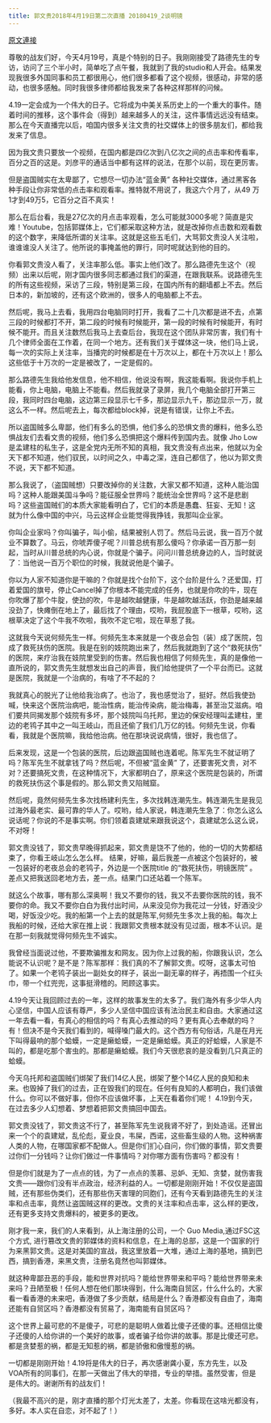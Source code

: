 ```yaml
---
title: 郭文贵2018年4月19日第二次直播 20180419_2谈明镜
---
```


[原文連接](https://gnews.org/ThreadView/53482305)

尊敬的战友们好，今天4月19号，真是个特别的日子。我刚刚接受了路德先生的专访，访问了三个半小时，简单吃了点午餐，我就到了我的studio和人开会。结果发现我很多外国同事和员工都很用心，他们很多都看了这个视频，很感动，非常的感动，也很多感触。同时我很多律师都给我发来了各种这样那样的问候。


4.19一定会成为一个伟大的日子。它将成为中美关系历史上的一个重大的事件。随着时间的推移，这个事件会（得到）越来越多人的关注，这件事情远远没有结束。那么在今天直播完以后，咱国内很多关注文贵的社交媒体上的很多朋友们，都给我发来了信息。


因为我文贵只要放一个视频，在国内都是四亿次到八亿次之间的点击率和传看率，百分之百的这是。刘彦平的通话当中都有这样的说法，在那个以前，现在更厉害。


但是盗国贼实在太卑鄙了，它想尽一切办法“蓝金黄” 各种社交媒体，通过黑客各     种手段让你非常低的点击率和观看率。推特就不用说了，我这六个月了，从49 万     1才到49万5，它百分之百不真实！


那么在后台看，我是27亿次的月点击率观看，怎么可能就3000多呢？简直是灾难！Youtube，包括郭媒体上，它们都采取这种方法，就是改掉你点击数和观看数的这个数字，来降低所谓的关注率。这就是这些五毛们，大骂郭文贵没人关注啦，谁谁谁没人关注了。他所说的事掩盖他的罪行，同时呢就达到他的目的。


你看郭文贵没人看了，关注率那么低。事实上他们改了。那么路德先生这个（视频）出来以后呢，刚才国内很多同志都通过我们的渠道，在跟我联系。说路德先生的所有这些视频，采访了三段，特别是第三段，在国内所有的翻墙都上不去。然后日本的，新加坡的，还有这个欧洲的，很多人的电脑都上不去。


然后呢，我马上去看，我用四台电脑同时打开，我看了二十几次都是进不去，点第三段的时候都打不开，第二段的时候有时候能开，第一段的时候有时候能开，有时候不能开。而且关注数然后我马上去查后台，我现在这个团队非常厉害，我们有十几个律师全面在工作着，在同一个地方。还有我们关于媒体这一块，他们马上说，每一次的实际上关注率，当播完的时候都是在十万次以上，都在十万次以上！那么这些低于十万次的一定是被改了，一定是假的。


那么路德先生我给他发信息，他不相信，他说没有啊，我这能看啊。我说你手机上能看，你上电脑，电脑上不能看。然后我就录了录屏，我几个电脑全部打开第三段，我同时四台电脑，这边第三段显示七千多，那边显示九千，那边显示一万，就这么不一样。然后呢去上，每次都给block掉，说是有错误，让你上不去。


所以盗国贼多么卑鄙，他们有多么的恐惧，他们多么的恐惧文贵的爆料，他多么恐惧战友们去看文贵的视频，他们多么恐惧把这个爆料传到国内去。就像 Jho Low 是孟建柱的私生子，这是全党内无所不知的真相，我文贵没有点出来，他就以为全天下都不知道，他们驭民，以时间之久，中毒之深，连自己都信了，他以为郭文贵不说，天下都不知道。


那么我说了，（盗国贼想）只要改掉你的关注数，大家又都不知道，这种人能治国     吗？这种人能跟美国斗争吗？能征服全世界吗？能统治全世界吗？这不是悲剧     吗？这些盗国贼们的本质大家能看明白了，它们的本质是愚蠢、狂妄、无知！这     就为什么像中国的中兴，马云这样企业能觉得我挣钱，我那叫企业家。


你叫企业家吗？你叫骗子，叫小偷，结果被别人罚了。然后马云说，我一百万个就业不算数了。马云，你唬弄傻子呢？川普总统有那么傻吗？你承诺一百万那一刻起，当时从川普总统的内心说，你就是个骗子。问问川普总统身边的人，当时就说了：当他说一百万个职位的时候，我就说他是个骗子。


你以为人家不知道你是干嘛的？你就是找个台阶下，这个台阶是什么？还爱国，打着爱国的旗号，停止Cancel掉了你根本不能完成的任务，也就是你吹的牛，现在你吹爆了那个牛腚，使劲的吹，牛是越吹越健康，牛是越吹越活跃，你劲是越来越没劲了，快瘫倒在地上了，最后找了个理由，哎哟，我屁股底下一根草，哎哟，这根草决定了这个牛我不吹啦，我吹不定它啦，现在草惹了我。


这就我今天说何频先生一样。何频先生本来就是一个夜总会包（装）成了医院，包成了救死扶伤的医院。我是在别的妓院跑出来了，然后我就跑到了这个“救死扶伤” 的医院，来疗治我在妓院里受到的伤害。然后我也相信了何频先生，真的是像他一直所说的，郭文贵先生就想发出自己的声音，我们给他提供了一个平台而已。这就是医院，我就是一个治病的，有啥了不不起的？


我就真心的脱光了让他给我治病了。也治了，我也感觉治了，挺好。然后我使劲喊，快来这个医院治病吧，能治性病，能治传染病，能治梅毒，甚至治艾滋病。咱们要共同揭发那个妓院有多坏，那个妓院叫乌托邦，里边的保安经理叫孟建柱，里边的老鸨子其中之一叫王岐山，而且还偷了我们几万亿的钱。何频先生说，你看看，我就是个医院嘛，我给他治病。他在那块说说病情，很好，我也信了。


后来发现，这是一个包装的医院，后边跟盗国贼也连着呢。陈军先生不就证明了吗？陈军先生不就拿钱了吗？然后呢，不但被“蓝金黄” 了，还要害死文贵，对不对？还要搞死文贵，在这种情况下，大家都明白了，原来这个医院是包装的，所谓的救死扶伤这个事是假的。那么郭文贵又陷贼窟。


然后呢，竟然何频先生多次找杨建利先生，多次找韩连潮先生。韩连潮先生是我见过海外最老实、最可靠的华人了。哎哟，给人家说，韩连潮先生急了：你怎么这么说话呢？你说的不是事实啊。你们领着袁建斌来跟我说这个，袁建斌怎么这么说，不对呀！


郭文贵没钱了，郭文贵早晚得抓起来，郭文贵是饶不了他的，他的一切的大势都结束了，你看王岐山怎么怎么样。 结果，好嘛，最后我差一点被这个包装好的，被一包装好的老夜总会的老鸨子，外边是一个医院title 的“救死扶伤，明镜医院” 。差点又把我送回老地方去，差一点。结果门口还站着一个陈军。


就这么个故事，哪有那么深奥啊！我又不要你的钱，我又不去要你医院的钱，我不要你的命。我又不要你白白为我付出时间，从来没见你为我花过一分钱，好酒没少喝，好饭没少吃。我的船第一个上去的就是陈军,何频先生多次上我的船。每次上我船的时候，还给大家在推上说：我跟郭文贵根本就没有见过面，根本不认识。是在那一刻我就觉得何频先生不诚实。


我曾经当面说过他，不要欺骗推友和网友。因为你上过我的船，你跟我认识，怎么能说不认识呢？是不是？陈军那样：我们真的不了解郭文贵。哎呀，这事太可怕了。如果一个老鸨子装出一副处女的样子，装出一副无辜的样子，再捂围一个红头巾，带一个红兜兜，这事挺滑稽的。罔顾这事实。 


4.19今天让我回顾过去的一年，这样的故事发生的太多了。我们海外有多少华人内心坚信，中国人应该有尊严，多少人坚信中国应该有法治民主和自由。大家通过这一年去看一看，有真心的相信的吗？有真心去推动的吗？更有真心去奉献的吗？有！但决不是今天我们看到的，喊得嗓门最大的。这个西方有句俗话，凡是在月光下叫得最响的那个蛤蟆，一定是癞蛤蟆，一定是癞蛤蟆。真正的好蛤蟆，人家是不叫的，都是吃那个害虫的。那都是癞蛤蟆。我们今天很悲哀的是没看到几只真正的蛤蟆。


今天乌托邦和盗国贼们绑架了我们14亿人民，绑架了整个14亿人民的良知和未来。也毁掉了我们的过去，正在毁我们的现在。任何有良知的人都明白，我们该做什么。你可以不做好事，但你不应该做坏事，上天在看着你们呢！ 4.19到今天，在过去多少人幻想着、梦想着把郭文贵搞回中国去。


郭文贵没钱了，郭文贵这不行了，甚至陈军先生说我肾不好了，到处造谣。还冒出来一个个的袁建斌，乱伦彪，夏业良，韦屎，西诺，这些畜生级的人物。这种祸害人类的人物，在哪国家都不配做人。但是你们扪心自问，你们做的事情，郭文贵要过你们一分钱吗？让你们做过一件事情吗？对你哪方面有伤害吗？都没有！


但是你们就是为了一点点的钱，为了一点点的羡慕、忌妒、无知、贪婪，就伤害我文贵——跟你们没有半点政治，经济利益的人。一切都是刚刚开始！不仅仅是盗国贼，还有那些伪类们，还有那些伤天害理的同胞们，还有今天看到路德先生的关注率和点击率，竟然让盗国贼这样的更改。文贵的关注率和点击率，这么样的更改，还有更多支持文贵爆料的，被更多的更改。


刚才我一来，我们的人来看到，从上海注册的公司，一个 Guo Media,通过FSC这个方式, 进行篡改文贵的郭媒体的资料和信息，在上海的总部，这是一个国家的行为来黑郭文贵。这是对美国的宣战，我这里放着一大堆，通过上海的基地，搞到巴西，搞到香港，来黑文贵，注册名竟然也叫郭媒体。


就这种卑鄙丑恶的手段，能和世界对抗吗？能给世界带来和平吗？能给世界带来未来吗？丑陋至极！任何人想在他们那块得到，什么海南自贸区，什么什么的，大家看一看香港的未来吧，香港做了多少贡献，结局是什么？香港都没有自由了，海南还能有自贸区吗？香港都没有贸易了，海南能有自贸区吗？


这个世界上最可悲的不是傻子，可悲的是聪明人做着比傻子还傻的事。还相信比傻子还傻的人给你讲的一个美好的故事，或者骗子给你讲的故事。那是比傻还可悲。都是贪婪惹的祸，都是无知惹的祸，都是骄傲和傲慢惹的祸。


一切都是刚刚开始！4.19将是伟大的日子，再次感谢龚小夏，东方先生，以及 VOA所有的同事们，在那一天做出了伟大的举措，专业的举措。虽然受害，但是是伟大的。谢谢所有的战友们！


（我最不高兴的是，刚才直播的那个灯光太差了，太差。你看现在这啥光都没有，多好。本人实在自恋，对不起了！）
